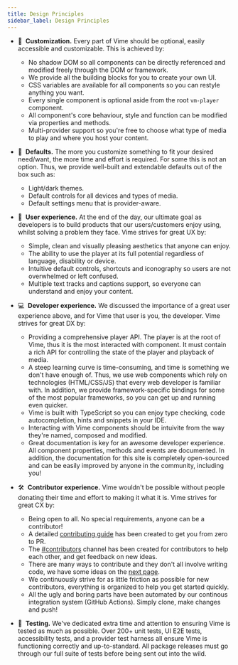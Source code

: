 ```yaml
---
title: Design Principles
sidebar_label: Design Principles
---
```


- 🎨 &nbsp;**Customization.** Every part of Vime should be optional, easily accessible and customizable.
  This is achieved by:

  - No shadow DOM so all components can be directly referenced and modified freely through the DOM or framework.
  - We provide all the building blocks for you to create your own UI.
  - CSS variables are available for all components so you can restyle anything you want.
  - Every single component is optional aside from the root `vm-player` component.
  - All component's core behaviour, style and function can be modified via properties and methods.
  - Multi-provider support so you're free to choose what type of media to play and where you host
    your content.

- 🧰 &nbsp;**Defaults.** The more you customize something to fit your desired need/want, the more
  time and effort is required. For some this is not an option. Thus, we provide well-built and extendable
  defaults out of the box such as:

  - Light/dark themes.
  - Default controls for all devices and types of media.
  - Default settings menu that is provider-aware.

- 🤗 &nbsp;**User experience.** At the end of the day, our ultimate goal as developers is to build
  products that our users/customers enjoy using, whilst solving a problem they face. Vime strives for
  great UX by:

  - Simple, clean and visually pleasing aesthetics that anyone can enjoy.
  - The ability to use the player at its full potential regardless of language, disability or device.
  - Intuitive default controls, shortcuts and iconography so users are not overwhelmed or left confused.
  - Multiple text tracks and captions support, so everyone can understand and enjoy your content.

- 💻 &nbsp;**Developer experience.** We discussed the importance of a great user experience above,
  and for Vime that user is you, the developer. Vime strives for great DX by:

  - Providing a comprehensive player API. The player is at the root of Vime, thus it is the most interacted
    with component. It must contain a rich API for controlling the state of the player and playback of media.
  - A steep learning curve is time-consuming, and time is something we don't have enough of. Thus, we
    use web components which rely on technologies (HTML/CSS/JS) that every web developer is familiar with.
    In addition, we provide framework-specific bindings for some of the most popular frameworks, so you
    can get up and running even quicker.
  - Vime is built with TypeScript so you can enjoy type checking, code autocompletion, hints and
    snippets in your IDE.
  - Interacting with Vime components should be intuivite from the way they're named, composed and
    modified.
  - Great documentation is key for an awesome developer experience. All component properties, methods
    and events are documented. In addition, the documentation for this site is completely
    open-sourced and can be easily improved by anyone in the community, including you!

- 🛠 &nbsp;**Contributor experience.** Vime wouldn't be possible without people donating their
  time and effort to making it what it is. Vime strives for great CX by:

  - Being open to all. No special requirements, anyone can be a contributor!
  - A detailed [contributing guide](https://github.com/vime-js/vime/blob/master/.github/CONTRIBUTING.md) has
    been created to get you from zero to PR.
  - The [#contributors](https://discord.gg/feZ6cAE) channel has been created for contributors
    to help each other, and get feedback on new ideas.
  - There are many ways to contribute and they don't all involve writing code, we have some ideas on the
    [next page](./contributing.md#get-involved).
  - We continuously strive for as little friction as possible for new contributors, everything
    is organized to help you get started quickly.
  - All the ugly and boring parts have been automated by our continous integration system (GitHub Actions).
    Simply clone, make changes and push!

- 🧪 &nbsp;**Testing.** We've dedicated extra time and attention to ensuring Vime is tested as much as
  possible. Over 200+ unit tests, UI E2E tests, accessibility tests, and a provider test harness all
  ensure Vime is functioning correctly and up-to-standard. All package releases must go through our
  full suite of tests before being sent out into the wild.
